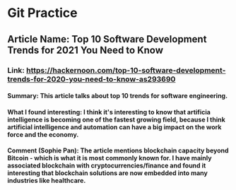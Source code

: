 # Git Practice

## Article Name: Top 10 Software Development Trends for 2021 You Need to Know

### Link: https://hackernoon.com/top-10-software-development-trends-for-2020-you-need-to-know-as293690

#### Summary: This article talks about top 10 trends for software engineering. 

#### What I found interesting: I think it's interesting to know that artificia intelligence is becoming one of the fastest growing field, because I think artificial intelligence and automation can have a big impact on the work force and the economy. 

#### Comment (Sophie Pan): The article mentions blockchain capacity beyond Bitcoin - which is what it is most commonly known for.  I have mainly associated blockchain with cryptocurrencies/finance and found it interesting that blockchain solutions are now embedded into many industries like healthcare.